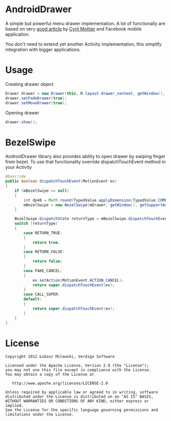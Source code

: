 AndroidDrawer
=============

A simple but powerful menu drawer implementation. A lot of functionally are based on very [good article][1] by [Cyril Mottier][2] and Facebook mobile application.

You don't need to extend yet another Activity implementation, this simplify integration with bigger applications.

Usage
=====

Creating drawer object

```java
Drawer drawer = new Drawer(this, R.layout.drawer_content, getWindow(), 100, 300);
drawer.setFadeDrawer(true);
drawer.setMoveDrawer(true);
```

Opening drawer

```java
drawer.show();
```

BezelSwipe
==========

AndroidDrawer library also provides ability to open drawer by swiping finger from bezel.
To use that functionality override dispatchTouchEvent method in your Activity

```java
@Override
public boolean dispatchTouchEvent(MotionEvent ev)
{
	if (mBezelSwipe == null)
	{
		int dp48 = Math.round(TypedValue.applyDimension(TypedValue.COMPLEX_UNIT_DIP, 48, getResources().getDisplayMetrics()));
		mBezelSwipe = new BezelSwipe(mDrawer, getWindow(), getSupportActionBar().getHeight(), dp48);
	}

	BezelSwipe.DispatchState returnType = mBezelSwipe.dispatchTouchEvent(ev);
	switch (returnType)
	{
		case RETURN_TRUE:
		{
			return true;
		}
		case RETURN_FALSE:
		{
			return false;
		}
		case FAKE_CANCEL:
		{
			ev.setAction(MotionEvent.ACTION_CANCEL);
			return super.dispatchTouchEvent(ev);
		}
		case CALL_SUPER:
		default:
		{
			return super.dispatchTouchEvent(ev);
		}
	}
}
```


License
=======

    Copyright 2012 Łukasz Milewski, Verdigo Software

    Licensed under the Apache License, Version 2.0 (the "License");
    you may not use this file except in compliance with the License.
    You may obtain a copy of the License at

       http://www.apache.org/licenses/LICENSE-2.0

    Unless required by applicable law or agreed to in writing, software
    distributed under the License is distributed on an "AS IS" BASIS,
    WITHOUT WARRANTIES OR CONDITIONS OF ANY KIND, either express or implied.
    See the License for the specific language governing permissions and
    limitations under the License.






 [1]: http://android.cyrilmottier.com/?p=658
 [2]: https://github.com/cyrilmottier